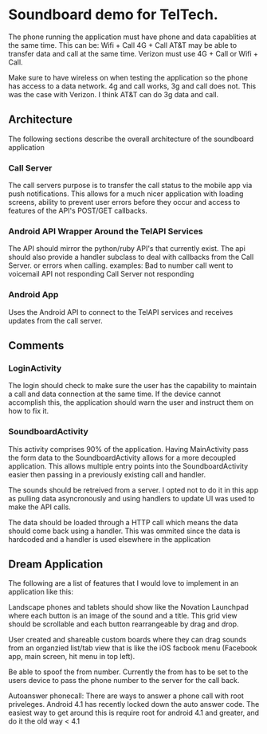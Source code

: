 # Soundboard demo for TelTech.

The phone running the application must have phone and data capablities at the same time. This can be:
Wifi + Call
4G + Call
AT&T may be able to transfer data and call at the same time.
Verizon must use 4G + Call or Wifi + Call.

Make sure to have wireless on when testing the application so the phone has access to a data network.
4g and call works, 3g and call does not. This was the case with Verizon. I think AT&T can do 3g data and call.

## Architecture
The following sections describe the overall architecture of the soundboard application

### Call Server

The call servers purpose is to transfer the call status to the mobile app via push notifications. This allows 
for a much nicer application with loading screens, ability to prevent user errors before they occur and 
access to features of the API's POST/GET callbacks.

### Android API Wrapper Around the TelAPI Services 

The API should mirror the python/ruby API's that currently exist.
The api should also provide a handler subclass to deal with callbacks from the Call Server. or errors
when calling.
examples:
	Bad to number
	call went to voicemail
	API not responding
	Call Server not responding

### Android App

Uses the Android API to connect to the TelAPI services and receives updates from the call server.

## Comments
### LoginActivity
The login should check to make sure the user has the capability to maintain a call and data connection at 
the same time. If the device cannot accomplish this, the application should warn the user and instruct them
on how to fix it.

### SoundboardActivity
This activity comprises 90% of the application. Having MainActivity pass the form data
to the SoundboardActivity allows for a more decoupled application. This allows multiple entry points into
the SoundboardActivity easier then passing in a previously existing call and handler.

The sounds should be retreived from a server. I opted not to do it in this app as pulling data asyncronously 
and using handlers to update UI was used to make the API calls.

The data should be loaded through a HTTP call which means the data should come back using a handler. This 
was ommited since the data is hardcoded and a handler is used elsewhere in the application

## Dream Application
The following are a list of features that I would love to implement in an application like this:

Landscape phones and tablets should show like the Novation Launchpad where each button is an image of the 
sound and a title. This grid view should be scrollable and each button rearrangeable by drag and drop.

User created and shareable custom boards where they can drag sounds from an organzied list/tab view that is
like the iOS facbook menu (Facebook app, main screen, hit menu in top left).

Be able to spoof the from number. Currently the from has to be set to the users device to pass the phone number
to the server for the call back.

Autoanswer phonecall:
There are ways to answer a phone call with root priveleges. Android 4.1 has recently locked down the auto answer
code. The easiest way to get around this is require root for android 4.1 and greater, and do it the old way < 4.1
